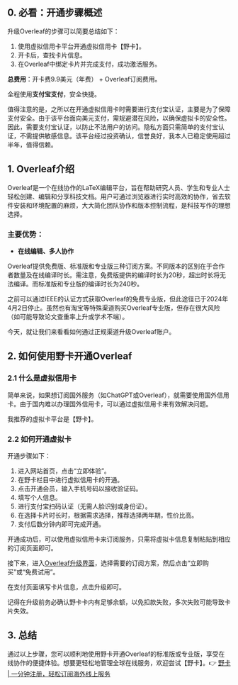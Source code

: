 ## 0. 必看：开通步骤概述

升级Overleaf的步骤可以简要总结如下：

1. 使用虚拟信用卡平台开通虚拟信用卡【野卡】。
2. 开卡后，查找卡片信息。
3. 在Overleaf中绑定卡片并完成支付，成功激活服务。

**总费用**：开卡费9.9美元（年费） + Overleaf订阅费用。

全程使用**支付宝支付**，安全快捷。

值得注意的是，之所以在开通虚拟信用卡时需要进行支付宝认证，主要是为了保障支付安全。由于该平台面向美元支付，需规避潜在风险，以确保虚拟卡的安全性。因此，需要支付宝认证，以防止不法用户的访问。隐私方面只需简单的支付宝认证，不需提供敏感信息。该平台经过投资确认，信誉良好，我本人已稳定使用超过半年，值得信赖。

## 1. Overleaf介绍

Overleaf是一个在线协作的LaTeX编辑平台，旨在帮助研究人员、学生和专业人士轻松创建、编辑和分享科技文档。用户可通过浏览器进行实时高效的协作，省去软件安装和环境配置的麻烦，大大简化团队协作和版本控制流程，是科技写作的理想选择。

### 主要优势：
- **在线编辑、多人协作**

Overleaf提供免费版、标准版和专业版三种订阅方案。不同版本的区别在于合作者数量及在线编译时长。需注意，免费版提供的编译时长为20秒，超出时长将无法编译。而标准版和专业版的编译时长为240秒。

之前可以通过IEEE的认证方式获取Overleaf的免费专业版，但此途径已于2024年4月2日停止。虽然也有淘宝等特殊渠道购买Overleaf专业版，但存在很大风险（如可能导致论文查重率上升或学术不端）。

今天，就让我们来看看如何通过正规渠道升级Overleaf账户。

## 2. 如何使用野卡开通Overleaf

### 2.1 什么是虚拟信用卡

简单来说，如果想订阅国外服务（如ChatGPT或Overleaf），就需要使用国外信用卡。由于国内难以办理国外信用卡，可以通过虚拟信用卡来有效解决问题。

我推荐的虚拟卡平台是【野卡】。

### 2.2 如何开通虚拟卡

开通步骤如下：

1. 进入网站首页，点击“立即体验”。
2. 在野卡栏目中进行虚拟信用卡的开通。
3. 点击开通会员，输入手机号码以接收验证码。
4. 填写个人信息。
5. 进行支付宝扫码认证（无需人脸识别或身份证）。
6. 在选择卡片时长时，根据需求选择，推荐选择两年期，性价比高。
7. 支付后数分钟内即可完成开通。

开通成功后，可以使用虚拟信用卡来订阅服务，只需将虚拟卡信息复制粘贴到相应的订阅页面即可。

接下来，进入[Overleaf升级界面](https://www.overleaf.com/user/subscription/plans)，选择需要的订阅方案，然后点击“立即购买”或“免费试用”。

在支付页面填写卡片信息，点击升级即可。

记得在升级前务必确认野卡卡内有足够余额，以免扣款失败，多次失败可能导致卡片失效。

## 3. 总结

通过以上步骤，您可以顺利地使用野卡开通Overleaf的标准版或专业版，享受在线协作的便捷体验。想要更轻松地管理全球在线服务，欢迎尝试【野卡】。👉 [野卡 | 一分钟注册，轻松订阅海外线上服务](https://bit.ly/bewildcard)